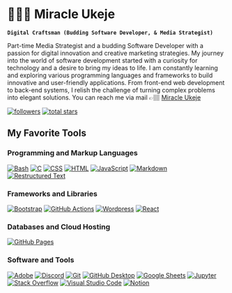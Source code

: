 <h1>👨🏾‍💻 Miracle Ukeje</h1>

**`Digital Craftsman (Budding Software Developer, & Media Strategist)`**


Part-time Media Strategist and a budding Software Developer with a passion for digital innovation and creative marketing strategies. My journey into the world of software development started with a curiosity for technology and a desire to bring my ideas to life. I am constantly learning and exploring various programming languages and frameworks to build innovative and user-friendly applications. From front-end web development to back-end systems, I relish the challenge of turning complex problems into elegant solutions. You can reach me via mail 👉🏽 <a href="mailto:mo.ukeje@gmail.com? subject=subject text" color="green">Miracle Ukeje</a>


   <p align="left"> 
      <a href="https://github.com/ukejescript?tab=followers">
         <img alt="followers" title="Follow me on Github" src="https://custom-icon-badges.demolab.com/github/followers/ukejescript?color=236ad3&labelColor=1155ba&style=for-the-badge&logo=person-add&label=Follow&logoColor=white"/></a>
      <a href="https://github.com/ukejescript?tab=repositories&sort=stargazers">
         <img alt="total stars" title="Total stars on GitHub" src="https://custom-icon-badges.demolab.com/github/stars/ukejescript?color=55960c&style=for-the-badge&labelColor=488207&logo=star"/></a>
   </p>

  <h2>My Favorite Tools</h2>
  <!-- Some badges are from https://github.com/Ileriayo/markdown-badges -->

  <h3>Programming and Markup Languages</h3>

  <p>
      <a href="https://github.com/search?q=user%3Aukejescript+language%3Abash"><img alt="Bash" src="https://img.shields.io/badge/Bash-121011.svg?logo=gnu-bash&logoColor=white"></a>
      <a href="https://github.com/search?q=user%3Aukejescript+language%3Ac"><img alt="C" src="https://custom-icon-badges.demolab.com/badge/C-03599C.svg?logo=c-in-hexagon&logoColor=white"></a>
      <a href="https://github.com/search?q=user%3Aukejescript+language%3Acss"><img alt="CSS" src="https://img.shields.io/badge/CSS-1572B6.svg?logo=css3&logoColor=white"></a>
      <a href="https://github.com/search?q=user%3Aukejescript+language%3Ahtml"><img alt="HTML" src="https://img.shields.io/badge/HTML-E34F26.svg?logo=html5&logoColor=white"></a>
      <a href="https://github.com/search?q=user%3Aukejescript+language%3Ajavascript"><img alt="JavaScript" src="https://img.shields.io/badge/JavaScript-F7DF1E.svg?logo=javascript&logoColor=black"></a>
      <a href="https://github.com/search?q=user%3Aukejescript+language%3Amarkdown"><img alt="Markdown" src="https://img.shields.io/badge/Markdown-000000.svg?logo=markdown&logoColor=white"></a>
      <a href="https://github.com/search?q=user%3Aukejescript+language%3Arst"><img alt="Restructured Text" src="https://img.shields.io/badge/Restructured Text-3a4148.svg?logo=readthedocs&logoColor=white"></a>
  </p>

  <h3>Frameworks and Libraries</h3>

  <p>
      <a href="#"><img alt="Bootstrap" src="https://img.shields.io/badge/Bootstrap-7952B3.svg?logo=bootstrap&logoColor=white"></a>
      <a href="#"><img alt="GitHub Actions" src="https://img.shields.io/badge/GitHub%20Actions-2671E5.svg?logo=github%20actions&logoColor=white"></a>
      <a href="#"><img alt="Wordpress" src="https://img.shields.io/badge/Wordpress-21759B?logo=wordpress&logoColor=white"></a>
      <a href="#"><img alt="React" src="https://img.shields.io/badge/React-black?logo=react&logoColor=green"></a>
  </p>

  <h3>Databases and Cloud Hosting</h3>

  <p>
      <a href="#"><img alt="GitHub Pages" src="https://img.shields.io/badge/GitHub%20Pages-327FC7.svg?logo=github&logoColor=white"></a>
  </p>

  <h3>Software and Tools</h3>

  <p>
      <a href="#"><img alt="Adobe" src="https://img.shields.io/badge/Adobe-FF0000.svg?logo=adobe&logoColor=white"></a>
      <a href="#"><img alt="Discord" src="https://img.shields.io/badge/-Discord-5865F2.svg?logo=discord&logoColor=white"></a>
      <a href="#"><img alt="Git" src="https://img.shields.io/badge/Git-F05033.svg?logo=git&logoColor=white"></a>
      <a href="#"><img alt="GitHub Desktop" src="https://img.shields.io/badge/GitHub%20Desktop-8034A9.svg?logo=github&logoColor=white"></a>
      <a href="#"><img alt="Google Sheets" src="https://img.shields.io/badge/Sheets-34A853.svg?logo=google%20sheets&logoColor=white"></a>
      <a href="#"><img alt="Jupyter" src="https://img.shields.io/badge/Jupyter-F37626.svg?logo=Jupyter&logoColor=white"></a>
      <a href="#"><img alt="Stack Overflow" src="https://img.shields.io/badge/-Stack%20Overflow-FE7A16?logo=stack-overflow&logoColor=white"></a>
      <a href="#"><img alt="Visual Studio Code" src="https://img.shields.io/badge/Visual%20Studio%20Code-0078d7.svg?logo=visual-studio-code&logoColor=white"></a>
      <a href="#"><img alt="Notion" src="https://img.shields.io/badge/Notion-black.svg?logo=notion&logoColor=white"></a>
  </p>
